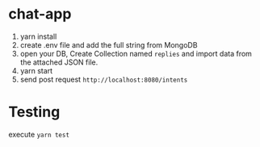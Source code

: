 # chat-app

1) yarn install
2) create .env file and add the full string from MongoDB
3) open your DB, Create Collection named `replies` and import data from the attached JSON file.
4) yarn start
5) send post request `http://localhost:8080/intents`

# Testing

execute `yarn test`

